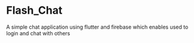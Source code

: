 # Flash_Chat
A simple chat application using flutter and firebase which enables used to login and chat with others  
